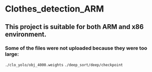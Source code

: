 # Clothes_detection_ARM
## This project is suitable for both ARM and x86 environment.
### Some of the files were not uploaded because they were too large:
`./clo_yolo/obj_4000.weights`
`./deep_sort/deep/checkpoint`
